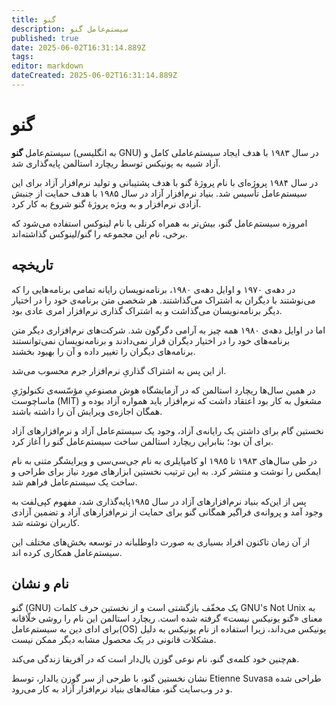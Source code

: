 ```yaml
---
title: گنو
description: سیستم‌عامل گنو
published: true
date: 2025-06-02T16:31:14.889Z
tags: 
editor: markdown
dateCreated: 2025-06-02T16:31:14.889Z
---
```


# گنو

سیستم‌عامل **گنو** (به انگلیسی GNU) در سال ۱۹۸۳ با هدف ایجاد سیستم‌عاملی کامل و آزاد شبیه به یونیکس توسط ریچارد استالمن پایه‌گذاری شد.

در سال ۱۹۸۴ پروژه‌ای با نام پروژهٔ گنو با هدف پشتیبانی و تولید نرم‌افزار آزاد برای این سیستم‌عامل تأسیس شد. بنیاد نرم‌افزار آزاد در سال ۱۹۸۵ با هدف حمایت از جنبش آزادی نرم‌افزار و به ویژه پروژهٔ گنو شروع به کار کرد.

امروزه سیستم‌عامل گنو، بیش‌تر به همراه کرنلی با نام لینوکس استفاده می‌شود که برخی، نام این مجموعه را گنو/لینوکس گذاشته‌اند.

## تاریخچه

در دهه‌ی ۱۹۷۰ و اوایل دهه‌ی ۱۹۸۰، برنامه‌نویسان رایانه تمامی برنامه‌هایی را که می‌نوشتند با دیگران به اشتراک می‌گذاشتند. هر شخصی متن برنامه‌ی خود را در اختیار دیگر برنامه‌نویسان می‌گذاشت و به اشتراک گذاری نرم‌افزار امری عادی بود.

اما در اوایل دهه‌ی ۱۹۸۰ همه چیز به آرامی دگرگون شد. شرکت‌های نرم‌افزاری دیگر متن برنامه‌های خود را در اختیار دیگران قرار نمی‌دادند و برنامه‌نویسان نمی‌توانستند برنامه‌های دیگران را تغییر داده و آن را بهبود بخشند.

از این پس به اشتراک گذاریِ نرم‌افزار جرم محسوب می‌شد.

در همین سال‌ها ریچارد استالمن که در آزمایشگاه هوش مصنوعیِ مؤسّسه‌ی تکنولوژیِ ماساچوست (MIT) مشغول به کار بود اعتقاد داشت که نرم‌افزار باید همواره آزاد بوده و همگان اجازه‌ی ویرایش آن را داشته باشند.

نخستین گام برای داشتن یک رایانه‌ی آزاد، وجود یک سیستم‌عامل آزاد و نرم‌افزارهای آزاد برای آن بود؛ بنابراین ریچارد استالمن ساخت سیستم‌عامل گنو را آغاز کرد.

در طی سال‌های ۱۹۸۳ تا ۱۹۸۵ او کامپایلری به نام جی‌سی‌سی و ویرایشگر متنی به نام ایمکس را نوشت و منتشر کرد. به این ترتیب نخستین ابزارهای مورد نیاز برای طراحی و ساخت یک سیستم‌عامل فراهم شد.

پس از این‌که بنیاد نرم‌افزارهای آزاد در سال ۱۹۸۵پایه‌گذاری شد، مفهوم کپی‌لفت به وجود آمد و پروانه‌ی فراگیر همگانی گنو برای حمایت از نرم‌افزارهای آزاد و تضمین آزادی کاربران نوشته شد.

از آن زمان تاکنون افراد بسیاری به صورت داوطلبانه در توسعه بخش‌های مختلف این سیستم‌عامل همکاری کرده اند.

## نام و نشان

گنو (GNU) یک مخفّف بازگشتی است و از نخستین حرف کلمات GNU's Not Unix به معنای «گنو یونیکس نیست» گرفته شده است. ریچارد استالمن این نام را روشی خلّاقانه برای ادای دین به سیستم‌عامل(OS) یونیکس می‌داند، زیرا استفاده از نام یونیکس به دلیل مشکلات قانونی در یک محصول مشابه دیگر ممکن نیست.

هم‌چنین خود کلمه‌ی گنو، نام نوعی گوزن یال‌دار است که در آفریقا زندگی می‌کند.

نشان نخستین گنو، با طرحی از سر گوزن یالدار، توسط Etienne Suvasa طراحی شده و در وب‌سایت گنو، مقاله‌های بنیاد نرم‌افزار آزاد به کار می‌رود.